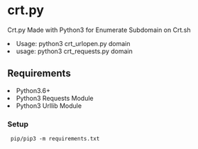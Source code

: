 # crt.py
Crt.py Made with Python3 for Enumerate Subdomain on Crt.sh
  <li> Usage: python3 crt_urlopen.py domain</li>
  <li> usage: python3 crt_requests.py domain </li>
<h2> Requirements </h2>
  <li>Python3.6+ </li>
  <li>Python3 Requests Module </li>
  <li>Python3 Urllib Module </li>
<h3> Setup </h3>
  <code> pip/pip3 -m requirements.txt </code>
  
